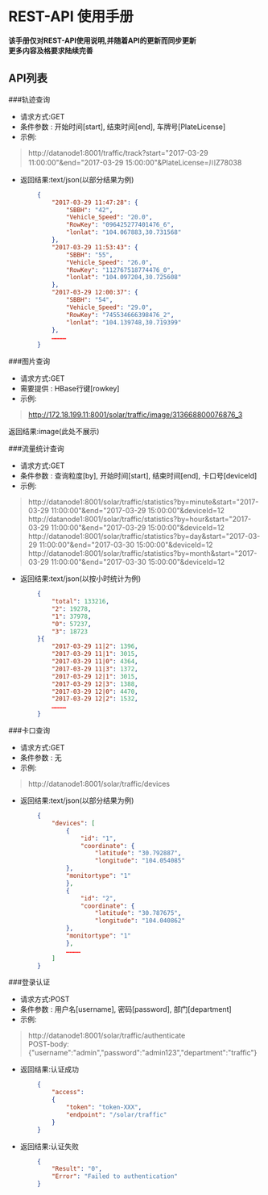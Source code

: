 # REST-API 使用手册

**该手册仅对REST-API使用说明,并随着API的更新而同步更新**  
**更多内容及格要求陆续完善**

## API列表  

###轨迹查询  
* 请求方式:GET  
* 条件参数 : 开始时间[start], 结束时间[end], 车牌号[PlateLicense]  
* 示例:  
>http://datanode1:8001/traffic/track?start="2017-03-29 11:00:00"&end="2017-03-29 15:00:00"&PlateLicense=川Z78038  

* 返回结果:text/json(以部分结果为例)  
```json
    	{
        	"2017-03-29 11:47:28": {
            	"SBBH": "42",
            	"Vehicle_Speed": "20.0",
            	"RowKey": "096425277401476_6",
            	"lonlat": "104.067883,30.731568"
        	},
        	"2017-03-29 11:53:43": {
            	"SBBH": "55",
            	"Vehicle_Speed": "26.0",
            	"RowKey": "112767518774476_0",
            	"lonlat": "104.097204,30.725608"
        	},
        	"2017-03-29 12:00:37": {
            	"SBBH": "54",
            	"Vehicle_Speed": "29.0",
            	"RowKey": "745534666398476_2",
            	"lonlat": "104.139748,30.719399"
        	},
            …………
    	}
```

###图片查询  
* 请求方式:GET  
* 需要提供 : HBase行键[rowkey]  
* 示例:  
>http://172.18.199.11:8001/solar/traffic/image/313668800076876_3  

 返回结果:image(此处不展示)
 
###流量统计查询  
* 请求方式:GET  
* 条件参数 : 查询粒度[by], 开始时间[start], 结束时间[end], 卡口号[deviceId]  
* 示例:  
>http://datanode1:8001/solar/traffic/statistics?by=minute&start="2017-03-29 11:00:00"&end="2017-03-29 15:00:00"&deviceId=12  
>http://datanode1:8001/solar/traffic/statistics?by=hour&start="2017-03-29 11:00:00"&end="2017-03-29 15:00:00"&deviceId=12  
>http://datanode1:8001/solar/traffic/statistics?by=day&start="2017-03-29 11:00:00"&end="2017-03-30 15:00:00"&deviceId=12  
>http://datanode1:8001/solar/traffic/statistics?by=month&start="2017-03-29 11:00:00"&end="2017-03-30 15:00:00"&deviceId=12  

* 返回结果:text/json(以按小时统计为例)  
```json
		{
    		"total": 133216,
    		"2": 19278,
    		"1": 37978,
    		"0": 57237,
    		"3": 18723
		}{
    		"2017-03-29 11|2": 1396,
    		"2017-03-29 11|1": 3015,
    		"2017-03-29 11|0": 4364,
    		"2017-03-29 11|3": 1372,
    		"2017-03-29 12|1": 3015,
    		"2017-03-29 12|3": 1388,
    		"2017-03-29 12|0": 4470,
    		"2017-03-29 12|2": 1532,
            …………
		}
```

###卡口查询  
* 请求方式:GET  
* 条件参数 : 无  
* 示例:  
>http://datanode1:8001/solar/traffic/devices  

* 返回结果:text/json(以部分结果为例)  
```json
		{
    		"devices": [
        		{
            		"id": "1",
            		"coordinate": {
                		"latitude": "30.792887",
                		"longitude": "104.054085"
            	},
            	"monitortype": "1"
        		},
        		{
            		"id": "2",
            		"coordinate": {
                		"latitude": "30.787675",
                		"longitude": "104.040862"
           		},
            	"monitortype": "1"
        		},
                …………
    		]
		}
```

###登录认证  
* 请求方式:POST  
* 条件参数 : 用户名[username], 密码[password], 部门[department]  
* 示例:  
>http://datanode1:8001/solar/traffic/authenticate  
>POST-body:{"username":"admin","password":"admin123","department":"traffic"}  

* 返回结果:认证成功  
```json
    	{
        	"access":
        	{
            	"token": "token-XXX",
            	"endpoint": "/solar/traffic"
        	}
    	}
 ```
* 返回结果:认证失败
```json
    	{
        	"Result": "0",
        	"Error": "Failed to authentication"
    	}
```



